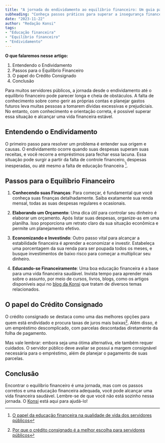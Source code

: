 ```yaml
---
title: "A jornada do endividamento ao equilíbrio financeiro: Um guia para servidores públicos"
subheading: "Conheça passos práticos para superar a insegurança financeira e alcançar estabilidade"
date: "2023-11-22"
author: "Redação Konsi"
tags:
- "Educação financeira"
- "Equilíbrio financeiro"
- "Endividamento"
---
```


**O que falaremos nesse artigo:**

1. Entendendo o Endividamento
2. Passos para o Equilíbrio Financeiro
3. O papel do Crédito Consignado
4. Conclusão

Para muitos servidores públicos, a jornada desde o endividamento até o equilíbrio financeiro pode parecer longa e cheia de obstáculos. A falta de conhecimento sobre como gerir as próprias contas e planejar gastos futuros leva muitas pessoas a tomarem dívidas excessivas e prejudiciais. No entanto, com conhecimento e orientação correta, é possível superar essa situação e alcançar uma vida financeira estável.

## Entendendo o Endividamento

O primeiro passo para resolver um problema é entender sua origem e causas. O endividamento ocorre quando suas despesas superam suas receitas, e você recorre a empréstimos para fechar essa lacuna. Essa situação pode surgir a partir da falta de controle financeiro, despesas inesperadas, ou até mesmo a falta de educação financeira [^1^].

## Passos para o Equilíbrio Financeiro

1. **Conhecendo suas Finanças**: Para começar, é fundamental que você conheça suas finanças detalhadamente. Saiba exatamente sua renda mensal, todas as suas despesas regulares e ocasionais.

2. **Elaborando um Orçamento**: Uma dica útil para controlar seu dinheiro é elaborar um orçamento. Após listar suas despesas, organize-as em uma planilha. Isso proporciona um retrato claro da sua situação econômica e permite um planejamento efetivo.

3. **Economizando e Investindo**: Outro passo vital para alcançar a estabilidade financeira é aprender a economizar e investir. Estabeleça uma porcentagem da sua renda para ser poupada todos os meses, e busque investimentos de baixo risco para começar a multiplicar seu dinheiro.

4. **Educando-se Financeiramente**: Uma boa educação financeira é a base para uma vida financeira saudável. Invista tempo para aprender mais sobre o assunto, por meio de cursos, livros, blogs, como os artigos disponíveis aqui no [blog da Konsi](https://konsi.com.br/postagens) que tratam de diversos temas relacionados.

## O papel do Crédito Consignado

O crédito consignado se destaca como uma das melhores opções para quem está endividado e procura taxas de juros mais baixas[^2^]. Além disso, é um empréstimo descomplicado, com parcelas descontadas diretamente da folha de pagamento. 

Mas vale lembrar: embora seja uma ótima alternativa, ele também requer cuidados. O servidor público deve avaliar se possui a margem consignável necessária para o empréstimo, além de planejar o pagamento de suas parcelas.

## Conclusão

Encontrar o equilíbrio financeiro é uma jornada, mas com os passos corretos e uma educação financeira adequada, você pode alcançar uma vida financeira saudável. Lembre-se de que você não está sozinho nessa jornada. O [Konsi](https://konsi.com.br/) está aqui para ajudá-lo!

[^1^]: [O papel da educação financeira na qualidade de vida dos servidores públicos](https://konsi.com.br/postagens/o-papel-da-educao-financeira-na-qualidade-de-vida-dos-servidores-pblicos/)
[^2^]: [Por que o crédito consignado é a melhor escolha para servidores públicos](https://konsi.com.br/postagens/por-que-o-crdito-consignado-a-melhor-escolha-para-servidores-pblicos/)
